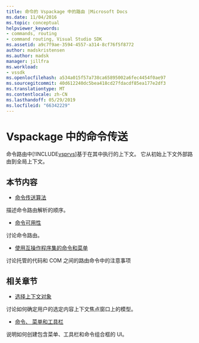 ```yaml
---
title: 命令的 Vspackage 中的路由 |Microsoft Docs
ms.date: 11/04/2016
ms.topic: conceptual
helpviewer_keywords:
- commands, routing
- command routing, Visual Studio SDK
ms.assetid: a9c7f9ae-3594-4557-a314-8cf76f5f8772
author: madskristensen
ms.author: madsk
manager: jillfra
ms.workload:
- vssdk
ms.openlocfilehash: a534a015f57a738ca65895002a6fec4454f0ae97
ms.sourcegitcommit: 40d612240dc5bea418cd27fdacdf85ea177e2df3
ms.translationtype: MT
ms.contentlocale: zh-CN
ms.lasthandoff: 05/29/2019
ms.locfileid: "66342229"
---
```

# <a name="command-routing-in-vspackages"></a>Vspackage 中的命令传送
命令路由中[!INCLUDE[vsprvs](../../code-quality/includes/vsprvs_md.md)]基于在其中执行的上下文。 它从初始上下文外部路由到全局上下文。

## <a name="in-this-section"></a>本节内容
- [命令传送算法](../../extensibility/internals/command-routing-algorithm.md)

 描述命令路由解析的顺序。

- [命令可用性](../../extensibility/internals/command-availability.md)

 讨论命令路由。

- [使用互操作程序集的命令和菜单](../../extensibility/internals/commands-and-menus-that-use-interop-assemblies.md)

 讨论托管的代码和 COM 之间的路由命令中的注意事项

## <a name="related-sections"></a>相关章节
- [选择上下文对象](../../extensibility/internals/selection-context-objects.md)

 讨论如何确定用户的选定内容上下文焦点窗口上的模型。

- [命令、 菜单和工具栏](../../extensibility/internals/commands-menus-and-toolbars.md)

 说明如何创建包含菜单、工具栏和命令组合框的 UI。